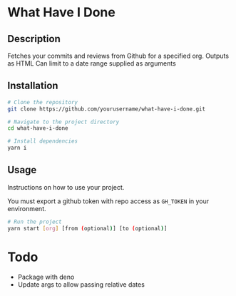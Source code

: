 # What Have I Done

## Description

Fetches your commits and reviews from Github for a specified org. Outputs as HTML
Can limit to a date range supplied as arguments

## Installation


```bash
# Clone the repository
git clone https://github.com/yourusername/what-have-i-done.git

# Navigate to the project directory
cd what-have-i-done

# Install dependencies
yarn i
```

## Usage
Instructions on how to use your project.

You must export a github token with repo access as `GH_TOKEN` in your environment.   

```bash
# Run the project
yarn start [org] [from (optional)] [to (optional)]
```


# Todo

- Package with deno
- Update args to allow passing relative dates
